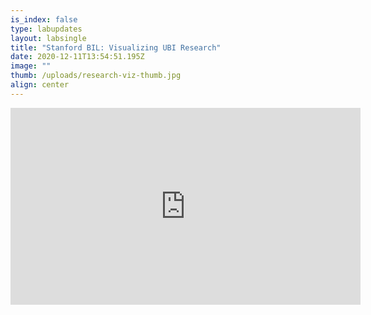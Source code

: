 ```yaml
---
is_index: false
type: labupdates
layout: labsingle
title: "Stanford BIL: Visualizing UBI Research"
date: 2020-12-11T13:54:51.195Z
image: ""
thumb: /uploads/research-viz-thumb.jpg
align: center
---
```

<iframe width="560" height="315" src="https://www.youtube.com/embed/tcPJ2KUb35g" frameborder="0" allow="accelerometer; autoplay; clipboard-write; encrypted-media; gyroscope; picture-in-picture" allowfullscreen></iframe>